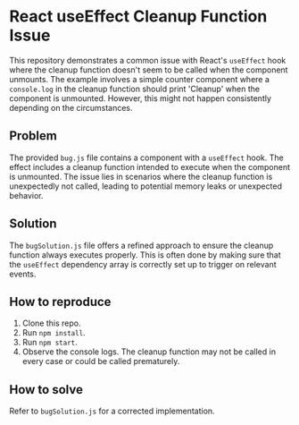 # React useEffect Cleanup Function Issue

This repository demonstrates a common issue with React's `useEffect` hook where the cleanup function doesn't seem to be called when the component unmounts.  The example involves a simple counter component where a `console.log` in the cleanup function should print 'Cleanup' when the component is unmounted.  However, this might not happen consistently depending on the circumstances.

## Problem
The provided `bug.js` file contains a component with a `useEffect` hook. The effect includes a cleanup function intended to execute when the component is unmounted. The issue lies in scenarios where the cleanup function is unexpectedly not called, leading to potential memory leaks or unexpected behavior.

## Solution
The `bugSolution.js` file offers a refined approach to ensure the cleanup function always executes properly. This is often done by making sure that the `useEffect` dependency array is correctly set up to trigger on relevant events.

## How to reproduce
1. Clone this repo.
2. Run `npm install`.
3. Run `npm start`.
4. Observe the console logs. The cleanup function may not be called in every case or could be called prematurely.

## How to solve
Refer to `bugSolution.js` for a corrected implementation.